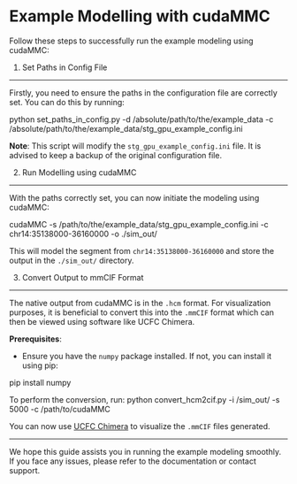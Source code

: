 Example Modelling with cudaMMC
==============================

Follow these steps to successfully run the example modeling using cudaMMC:

1) Set Paths in Config File
---------------------------
Firstly, you need to ensure the paths in the configuration file are correctly set. You can do this by running:

python set_paths_in_config.py -d /absolute/path/to/the/example_data -c /absolute/path/to/the/example_data/stg_gpu_example_config.ini

**Note**: This script will modify the `stg_gpu_example_config.ini` file. It is advised to keep a backup of the original configuration file.

2) Run Modelling using cudaMMC
------------------------------
With the paths correctly set, you can now initiate the modeling using cudaMMC:

cudaMMC -s /path/to/the/example_data/stg_gpu_example_config.ini -c chr14:35138000-36160000 -o ./sim_out/

This will model the segment from `chr14:35138000-36160000` and store the output in the `./sim_out/` directory.

3) Convert Output to mmCIF Format
---------------------------------
The native output from cudaMMC is in the `.hcm` format. For visualization purposes, it is beneficial to convert this into the `.mmCIF` format which can then be viewed using software like UCFC Chimera.

**Prerequisites**:
- Ensure you have the `numpy` package installed. If not, you can install it using pip:

pip install numpy

To perform the conversion, run:
python convert_hcm2cif.py -i /sim_out/ -s 5000 -c /path/to/cudaMMC

You can now use [UCFC Chimera](https://www.cgl.ucsf.edu/chimera/download.html) to visualize the `.mmCIF` files generated.

---

We hope this guide assists you in running the example modeling smoothly. If you face any issues, please refer to the documentation or contact support.
